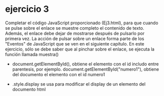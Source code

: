 # ejercicio 3

Completar el código JavaScript proporcionado (Ej3.html), para que cuando se pulse sobre 
el enlace se muestre completo el contenido de texto. Además, el enlace debe dejar de mostrarse 
después  de  pulsarlo  por  primera  vez.  La  acción  de  pulsar  sobre  un  enlace  forma  parte  de  los 
"Eventos" de JavaScript que se ven en el siguiente capítulo. En este ejercicio, sólo se debe saber 
que al pinchar sobre el enlace, se ejecuta la función llamada muestra()


- document.getElementById(), obtiene el elemento con el id includo entre parentesis, por ejemplo. document.getElementById("numero1"), obtiene del documento el elemento con el id numero1

- .style.display se usa para modificar el display de un elemento del documento html